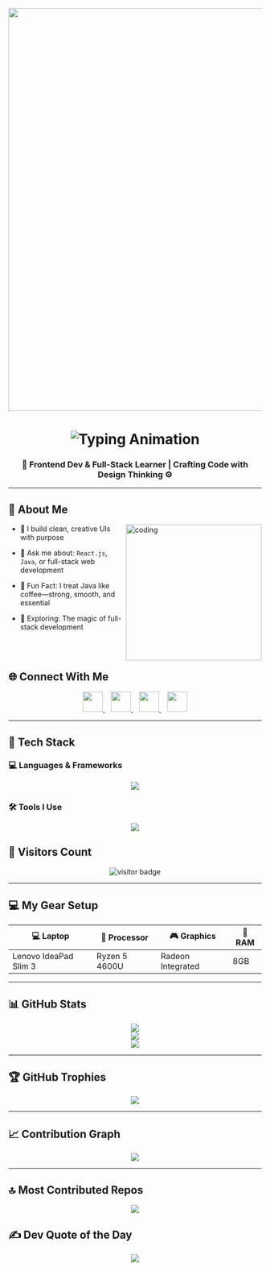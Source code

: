 <p align="center">
  <img src="https://camo.githubusercontent.com/d8bbfe1b86717980b96ff81f7e9440948039aafaa016bdc33291fb8f2bc008c4/687474703a2f2f7777772e7072616d756b686469676974616c2e636f6d2f77702d636f6e74656e742f75706c6f6164732f323031382f30372f4e65772d504e432d416e696d617465642d42616e6e6572732e676966" width="800" height="auto" />
</p>

<h1 align="center">
  <img src="https://readme-typing-svg.herokuapp.com?font=Fira+Code&size=25&duration=3000&pause=1000&center=true&vCenter=true&width=500&lines=Hi+I'm+Vignesh+Aravindh!;Full+Stack+Web+Developer;Exploring+Java+%26+React.js;Coding+with+Creativity+%F0%9F%9A%80" alt="Typing Animation" />
</h1>

<h3 align="center">
  <strong>🚀 Frontend Dev & Full-Stack Learner | Crafting Code with Design Thinking ⚙️</strong>
</h3>

---

## 🧠 About Me

<img align="right" alt="coding" width="270" src="https://cdn.dribbble.com/users/1162077/screenshots/3848914/programmer.gif">

- 🎯 I build clean, creative UIs with purpose  

- 💬 Ask me about: `React.js`, `Java`, or full-stack web development  

- 🤖 Fun Fact: I treat Java like coffee—strong, smooth, and essential  

- 🧪 Exploring: The magic of full-stack development

<br><br>

## 🌐 Connect With Me

<p align="center">
  <a href="https://www.linkedin.com/in/vignesharavindh" target="_blank">
    <img src="https://skillicons.dev/icons?i=linkedin" width="40" height="40" />
  </a>&nbsp;&nbsp;
  <a href="mailto:vignesharavindh27@gmail.com" target="_blank">
    <img src="https://skillicons.dev/icons?i=gmail" width="40" height="40" />
  </a>&nbsp;&nbsp;
  <a href="https://github.com/aravindh-vignesh" target="_blank">
    <img src="https://skillicons.dev/icons?i=github" width="40" height="40" />
  </a>&nbsp;&nbsp;
  <a href="https://aravindh-vignesh.github.io/Portfolio/home.html" target="_blank">
    <img src="https://skillicons.dev/icons?i=webflow" width="40" height="40" />
  </a>
</p>


---

## 🧰 Tech Stack

### 💻 Languages & Frameworks
<p align="center">
  <img src="https://skillicons.dev/icons?i=html,css,js,react,redux,bootstrap,tailwind,java,python" />
</p>

### 🛠️ Tools I Use
<p align="center">
  <img src="https://skillicons.dev/icons?i=github,vscode,figma,mysql" />
</p>


## 👀 Visitors Count

<p align="center">
  <img src="https://komarev.com/ghpvc/?username=Aravindh-vignesh&color=brightgreen" alt="visitor badge"/>
</p>



---

## 💻 My Gear Setup

| 💻 Laptop              | 🧠 Processor     | 🎮 Graphics         | 🔋 RAM   |
|------------------------|------------------|---------------------|----------|
| Lenovo IdeaPad Slim 3  | Ryzen 5 4600U    | Radeon Integrated   | 8GB      |

---

## 📊 GitHub Stats

<p align="center">
  <img src="https://github-readme-stats.vercel.app/api?username=Aravindh-vignesh&theme=github_dark&hide_border=false&include_all_commits=true&count_private=true" />
  <br />
  <img src="https://streak-stats.demolab.com?user=Aravindh-vignesh&theme=github-dark&hide_border=false" />
  <br />
  <img src="https://github-readme-stats.vercel.app/api/top-langs/?username=Aravindh-vignesh&theme=github_dark&hide_border=false&layout=compact" />
</p>

---

## 🏆 GitHub Trophies

<p align="center">
  <img src="https://github-profile-trophy.vercel.app/?username=Aravindh-vignesh&theme=algolia&no-frame=false&no-bg=true&margin-w=15" />
</p>

---

## 📈 Contribution Graph

<p align="center">
  <img src="https://github-readme-activity-graph.vercel.app/graph?username=Aravindh-vignesh&theme=react-dark&bg_color=1d1d1d&color=00bcd4&line=00f5a0&point=f5a623&area=true&hide_border=true" />
</p>

---

## 🔝 Most Contributed Repos

<p align="center">
  <img src="https://github-contributor-stats.vercel.app/api?username=Aravindh-vignesh&limit=5&theme=dark&combine_all_yearly_contributions=true" />
</p>

## ✍️ Dev Quote of the Day

<p align="center">
  <img src="https://quotes-github-readme.vercel.app/api?type=horizontal&theme=dark" />
</p>

<!-- Proudly created with GPRM ( https://gprm.itsvg.in ) -->
